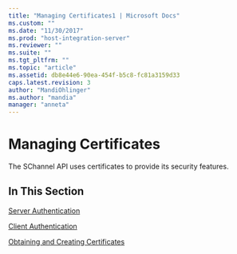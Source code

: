 ```yaml
---
title: "Managing Certificates1 | Microsoft Docs"
ms.custom: ""
ms.date: "11/30/2017"
ms.prod: "host-integration-server"
ms.reviewer: ""
ms.suite: ""
ms.tgt_pltfrm: ""
ms.topic: "article"
ms.assetid: db8e44e6-90ea-454f-b5c8-fc81a3159d33
caps.latest.revision: 3
author: "MandiOhlinger"
ms.author: "mandia"
manager: "anneta"
---
```

# Managing Certificates
The SChannel API uses certificates to provide its security features.  
  
## In This Section  
 [Server Authentication](../core/server-authentication1.md)  
  
 [Client Authentication](../core/client-authentication2.md)  
  
 [Obtaining and Creating Certificates](../core/obtaining-and-creating-certificates1.md)